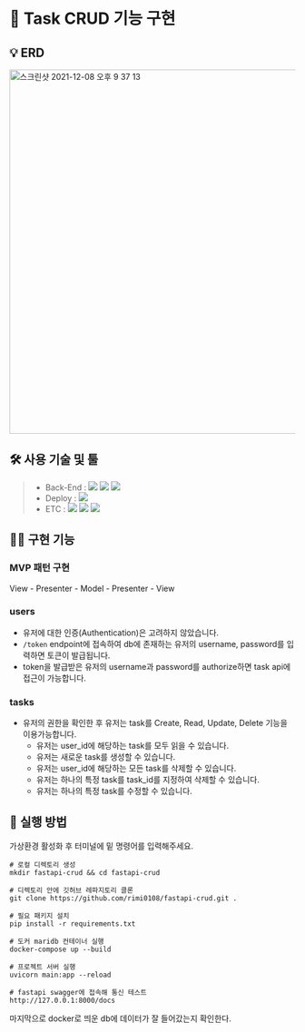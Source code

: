 # 📍 Task CRUD 기능 구현

## 💡 ERD

<img width="642" alt="스크린샷 2021-12-08 오후 9 37 13" src="https://user-images.githubusercontent.com/73830753/145209562-4d915746-7965-489e-9578-01899ce567a0.png">

## 🛠 사용 기술 및 툴

> - Back-End : <img src="https://img.shields.io/badge/Python 3.8-3776AB?style=for-the-badge&logo=Python&logoColor=white"/>&nbsp;<img src="https://img.shields.io/badge/FastAPI-009688?style=for-the-badge&logo=FastAPI&logoColor=white"/>&nbsp;<img src="https://img.shields.io/badge/MariaDB -003545?style=for-the-badge&logo=MariaDB&logoColor=white"/>
> - Deploy : <img src="https://img.shields.io/badge/Docker-0052CC?style=for-the-badge&logo=Docker&logoColor=white"/>
> - ETC : <img src="https://img.shields.io/badge/Git-F05032?style=for-the-badge&logo=Git&logoColor=white"/>&nbsp;<img src="https://img.shields.io/badge/Github-181717?style=for-the-badge&logo=Github&logoColor=white"/>&nbsp;<img src="https://img.shields.io/badge/Swagger-85EA2D?style=for-the-badge&logo=Swagger&logoColor=white"/>

## 👩‍💻 구현 기능

### MVP 패턴 구현

View - Presenter - Model - Presenter - View

### users

- 유저에 대한 인증(Authentication)은 고려하지 않았습니다.
- `/token` endpoint에 접속하여 db에 존재하는 유저의 username, password를 입력하면 토큰이 발급됩니다.
- token을 발급받은 유저의 username과 password를 authorize하면 task api에 접근이 가능합니다.

### tasks

- 유저의 권한을 확인한 후 유저는 task를 Create, Read, Update, Delete 기능을 이용가능합니다.
  - 유저는 user_id에 해당하는 task를 모두 읽을 수 있습니다.
  - 유저는 새로운 task를 생성할 수 있습니다.
  - 유저는 user_id에 해당하는 모든 task를 삭제할 수 있습니다.
  - 유저는 하나의 특정 task를 task_id를 지정하여 삭제할 수 있습니다.
  - 유저는 하나의 특정 task를 수정할 수 있습니다.

## 🚀 실행 방법

가상환경 활성화 후 터미널에 밑 명령어를 입력해주세요.

```
# 로컬 디렉토리 생성
mkdir fastapi-crud && cd fastapi-crud
```

```
# 디렉토리 안에 깃허브 레파지토리 클론
git clone https://github.com/rimi0108/fastapi-crud.git .
```

```
# 필요 패키지 설치
pip install -r requirements.txt
```

```
# 도커 maridb 컨테이너 실행
docker-compose up --build
```

```
# 프로젝트 서버 실행
uvicorn main:app --reload
```

```
# fastapi swagger에 접속해 통신 테스트
http://127.0.0.1:8000/docs
```

마지막으로 docker로 띄운 db에 데이터가 잘 들어갔는지 확인한다.
